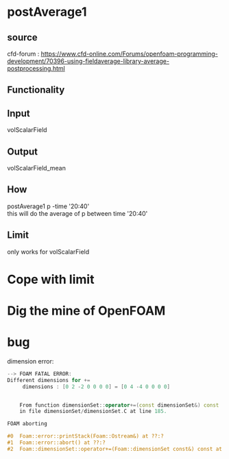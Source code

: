 # postAverage1

## source
cfd-forum : https://www.cfd-online.com/Forums/openfoam-programming-development/70396-using-fieldaverage-library-average-postprocessing.html

## Functionality

## Input 
volScalarField

## Output
volScalarField_mean

## How
postAverage1 p -time '20:40'   
this will do the average of p between time '20:40'

## Limit
only works for volScalarField

# Cope with limit

# Dig the mine of OpenFOAM

# bug
dimension error:
```cpp
--> FOAM FATAL ERROR: 
Different dimensions for +=
     dimensions : [0 2 -2 0 0 0 0] = [0 4 -4 0 0 0 0]


    From function dimensionSet::operator+=(const dimensionSet&) const
    in file dimensionSet/dimensionSet.C at line 185.

FOAM aborting

#0  Foam::error::printStack(Foam::Ostream&) at ??:?
#1  Foam::error::abort() at ??:?
#2  Foam::dimensionSet::operator+=(Foam::dimensionSet const&) const at ??:?
```
